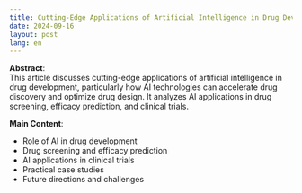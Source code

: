```yaml
---
title: Cutting-Edge Applications of Artificial Intelligence in Drug Development
date: 2024-09-16
layout: post
lang: en
---
```


**Abstract**:  
This article discusses cutting-edge applications of artificial intelligence in drug development, particularly how AI technologies can accelerate drug discovery and optimize drug design. It analyzes AI applications in drug screening, efficacy prediction, and clinical trials.

**Main Content**:
- Role of AI in drug development
- Drug screening and efficacy prediction
- AI applications in clinical trials
- Practical case studies
- Future directions and challenges
